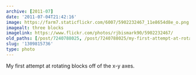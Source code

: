 ```yaml
---
archive: [2011-07]
date: '2011-07-04T21:42:16'
image: https://farm7.staticflickr.com/6007/5902232467_11e8654d8e_o.png
imagealt: three blocks
imagelink: https://www.flickr.com/photos/rjbismark90/5902232467/
old_paths: [/post/7240788025, /post/7240788025/my-first-attempt-at-rotating-blocks-off-of-the-x-y]
slug: '1309815736'
type: photo
---
```


My first attempt at rotating blocks off of the x-y axes.

